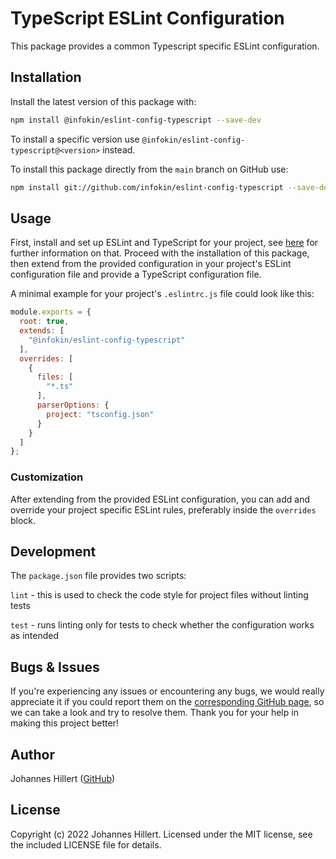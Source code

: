 # TypeScript ESLint Configuration

This package provides a common Typescript specific ESLint configuration.

## Installation

Install the latest version of this package with:

```bash
npm install @infokin/eslint-config-typescript --save-dev
```

To install a specific version use `@infokin/eslint-config-typescript@<version>` instead.

To install this package directly from the `main` branch on GitHub use:

```bash
npm install git://github.com/infokin/eslint-config-typescript --save-dev
```

## Usage

First, install and set up ESLint and TypeScript for your project,
see [here](https://eslint.org/docs/user-guide/getting-started#installation-and-usage) for further information on that.
Proceed with the installation of this package, then extend from the provided configuration in your project's ESLint
configuration file and provide a TypeScript configuration file.

A minimal example for your project's `.eslintrc.js` file could look like this:

```javascript
module.exports = {
  root: true,
  extends: [
    "@infokin/eslint-config-typescript"
  ],
  overrides: [
    {
      files: [
        "*.ts"
      ],
      parserOptions: {
        project: "tsconfig.json"
      }
    }
  ]
};
```

### Customization

After extending from the provided ESLint configuration, you can add and override your project specific ESLint rules,
preferably inside the `overrides` block.

## Development

The `package.json` file provides two scripts:

`lint` - this is used to check the code style for project files without linting tests

`test` - runs linting only for tests to check whether the configuration works as intended

## Bugs & Issues

If you're experiencing any issues or encountering any bugs, we would really appreciate it if you could report them on
the [corresponding GitHub page](https://github.com/infokin/eslint-config-typescript/issues), so we can take a look and
try to resolve them. Thank you for your help in making this project better!

## Author

Johannes Hillert ([GitHub](https://github.com/clovergaze))

## License

Copyright (c) 2022 Johannes Hillert. Licensed under the MIT license, see the included LICENSE file for details.
